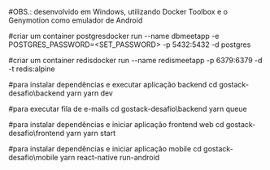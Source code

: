 #OBS.: desenvolvido em Windows, utilizando Docker Toolbox e o Genymotion como emulador de Android

#criar um container postgresdocker run --name dbmeetapp -e POSTGRES_PASSWORD=<SET_PASSWORD> -p 5432:5432 -d postgres

#criar um container redisdocker run --name redismeetapp -p 6379:6379 -d -t redis:alpine

#para instalar dependências e executar aplicação backend
cd gostack-desafio\backend
yarn
yarn dev

#para executar fila de e-mails
cd gostack-desafio\backend
yarn queue

#para instalar dependências e iniciar aplicação frontend web
cd gostack-desafio\frontend
yarn yarn start

#para instalar dependências e iniciar aplicação mobile
cd gostack-desafio\mobile
yarn react-native run-android
